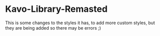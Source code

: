 # Kavo-Library-Remasted

This is some changes to the styles it has, to add more custom styles, but they are being added so there may be errors ;)
